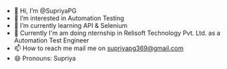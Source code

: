- 👋 Hi, I’m @SupriyaPG
- 👀 I’m interested in Automation Testing
- 🌱 I’m currently learning API & Selenium
- 💞️ Currently I'm am doing nternship in Relisoft Technology Pvt. Ltd. as a Automation Test Engineer
- 📫 How to reach me mail me on supriyapg369@gmail.com
- 😄 Pronouns: Supriya

